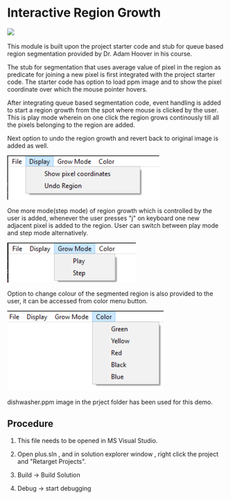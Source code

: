 # Interactive Region Growth

![](/images/region_growth.gif)

This module is built upon the project starter code and stub for queue based region segmentation provided by Dr. Adam Hoover in his course.

The stub for segmentation that uses average value of pixel in the region as predicate for joining a new pixel is first integrated with the project starter code.
The starter code has option to load ppm image and to show the pixel coordinate over which the mouse pointer hovers.

After integrating queue based segmentation code, event handling is added to start a region growth from the spot where mouse is clicked by the user. This is play mode wherein on one click the region grows continously till all the pixels belonging to the region are added.

Next option to undo the region growth and revert back to original image is added as well.

![](images/undo_region.png)

One more mode(step mode) of region growth which is controlled by the user is added, whenever the user presses "j" on keyboard one new adjacent pixel is added to the region.
User can switch between play mode and step mode alternatively.

![](images/modes.png)

Option to change colour of the segmented region is also provided to the user, it can be accessed from color menu button. 

![](images/color.png)

dishwasher.ppm image in the prject folder has been used for this demo.

## Procedure
1. This file needs to be opened in MS Visual Studio.

2. Open plus.sln , and in solution explorer window , right click the project and "Retarget Projects".

3. Build -> Build Solution

4. Debug -> start debugging
